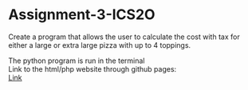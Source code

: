 # Assignment-3-ICS2O
Create a program that allows the user to calculate the cost with tax for either a large or extra large pizza with up to 4 toppings.

The python program is run in the terminal <br>
Link to the html/php website through github pages: <br>
<a href="https://ninakroft.github.io/Assignment-3-ICS2O/">Link</a>

